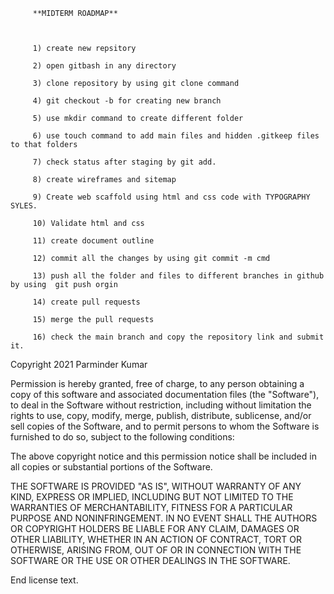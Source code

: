          **MIDTERM ROADMAP**
    
       
       
         1) create new repsitory
         
         2) open gitbash in any directory 
         
         3) clone repository by using git clone command

         4) git checkout -b for creating new branch

         5) use mkdir command to create different folder 
         
         6) use touch command to add main files and hidden .gitkeep files to that folders
         
         7) check status after staging by git add.

         8) create wireframes and sitemap
         
         9) Create web scaffold using html and css code with TYPOGRAPHY SYLES.
         
         10) Validate html and css 
         
         11) create document outline
         
         12) commit all the changes by using git commit -m cmd
        
         13) push all the folder and files to different branches in github by using  git push orgin 
        
         14) create pull requests 
         
         15) merge the pull requests 
         
         16) check the main branch and copy the repository link and submit it. 

           
           
           
           
Copyright 2021 Parminder Kumar

Permission is hereby granted, free of charge, to any person obtaining a copy of this software and associated documentation files (the "Software"), to deal in the Software without restriction, including without limitation the rights to use, copy, modify, merge, publish, distribute, sublicense, and/or sell copies of the Software, and to permit persons to whom the Software is furnished to do so, subject to the following conditions:

The above copyright notice and this permission notice shall be included in all copies or substantial portions of the Software.

THE SOFTWARE IS PROVIDED "AS IS", WITHOUT WARRANTY OF ANY KIND, EXPRESS OR IMPLIED, INCLUDING BUT NOT LIMITED TO THE WARRANTIES OF MERCHANTABILITY, FITNESS FOR A PARTICULAR PURPOSE AND NONINFRINGEMENT. IN NO EVENT SHALL THE AUTHORS OR COPYRIGHT HOLDERS BE LIABLE FOR ANY CLAIM, DAMAGES OR OTHER LIABILITY, WHETHER IN AN ACTION OF CONTRACT, TORT OR OTHERWISE, ARISING FROM, OUT OF OR IN CONNECTION WITH THE SOFTWARE OR THE USE OR OTHER DEALINGS IN THE SOFTWARE.

End license text.
